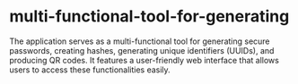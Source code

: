# multi-functional-tool-for-generating
The application serves as a multi-functional tool for generating secure passwords, creating hashes, generating unique identifiers (UUIDs), and producing QR codes. It features a user-friendly web interface that allows users to access these functionalities easily.
